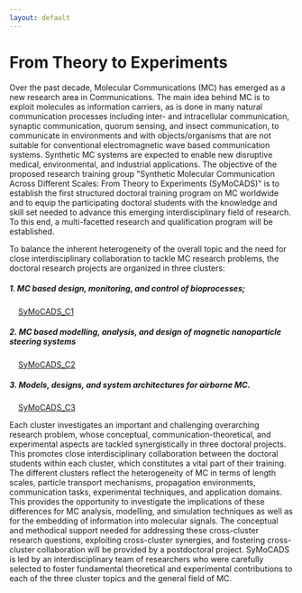 ```yaml
---
layout: default
---
```


# From Theory to Experiments

Over the past decade, Molecular Communications (MC) has emerged as a new research area in Communications. The main idea behind MC is to exploit molecules as information carriers, as is done in many natural communication processes including inter- and intracellular communication, synaptic communication, quorum sensing, and insect communication, to communicate in environments and with objects/organisms that are not suitable for conventional electromagnetic wave based communication systems. Synthetic MC systems are expected to enable new disruptive medical, environmental, and industrial applications. The objective of the proposed research training group "Synthetic Molecular Communication Across Different Scales: From Theory to Experiments (SyMoCADS)" is to establish the first structured doctoral training program on MC worldwide and to equip the participating doctoral students with the knowledge and skill set needed to advance this emerging interdisciplinary field of research. To this end, a multi-facetted research and qualification program will be established.

 To balance the inherent heterogeneity of the overall topic and the need for close interdisciplinary collaboration to tackle MC research problems, the doctoral research projects are organized in three clusters: 


##### 1. MC based design, monitoring, and control of bioprocesses; 
&nbsp;&nbsp;&nbsp;&nbsp;[SyMoCADS_C1](https://github.com/SyMoCADS/SyMoCADS_C1)

##### 2. MC based modelling, analysis, and design of magnetic nanoparticle steering systems
&nbsp;&nbsp;&nbsp;&nbsp;[SyMoCADS_C2](https://github.com/SyMoCADS/SyMoCADS_C2)

##### 3. Models, designs, and system architectures for airborne MC.
&nbsp;&nbsp;&nbsp;&nbsp;[SyMoCADS_C3](https://github.com/SyMoCADS/SyMoCADS_C3)

Each cluster investigates an important and challenging overarching research problem, whose conceptual, communication-theoretical, and experimental aspects are tackled synergistically in three doctoral projects. This promotes close interdisciplinary collaboration between the doctoral students within each cluster, which constitutes a vital part of their training. The different clusters reflect the heterogeneity of MC in terms of length scales, particle transport mechanisms, propagation environments, communication tasks, experimental techniques, and application domains. This provides the opportunity to investigate the implications of these differences for MC analysis, modelling, and simulation techniques as well as for the embedding of information into molecular signals. The conceptual and methodical support needed for addressing these cross-cluster research questions, exploiting cross-cluster synergies, and fostering cross-cluster collaboration will be provided by a postdoctoral project. SyMoCADS is led by an interdisciplinary team of researchers who were carefully selected to foster fundamental theoretical and experimental contributions to each of the three cluster topics and the general field of MC.

